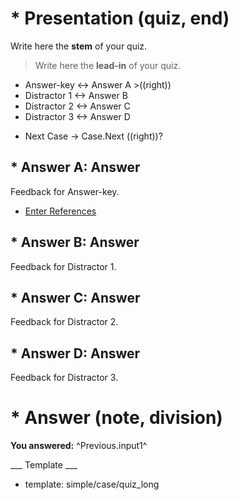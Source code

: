 # * Presentation (quiz, end)

Write here the **stem** of your quiz.

> Write here the **lead-in** of your quiz.
+ Answer-key <-> Answer A >((right))
+ Distractor 1 <-> Answer B
+ Distractor 2 <-> Answer C
+ Distractor 3 <-> Answer D

* Next Case -> Case.Next ((right))?

## * Answer A: Answer

Feedback for Answer-key.

* [Enter References](References)

## * Answer B: Answer

Feedback for Distractor 1.

## * Answer C: Answer

Feedback for Distractor 2.

## * Answer D: Answer

Feedback for Distractor 3.

# * Answer (note, division)

**You answered:** ^Previous.input1^

___ Template ___

* template: simple/case/quiz_long
